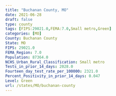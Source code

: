 ```yaml
---
title: "Buchanan County, MO"
date: 2021-06-28
draft: false
type: county
tags: [FIPS:29021.0,FEMA:7.0,Small metro,Green]
categories: [MO]
County: Buchanan County
State: MO
FIPS: 29021.0
FEMA_Region: 7.0
Population: 87364.0
NCHS_Urban_Rural_Classification: Small metro
Tests_in_prior_14_days: 2028.0
Fourteen_day_test_rate_per_100000: 2321.0
Percent_Positivity_in_prior_14_days: 0.047
Level: Green
url: /states/MO/buchanan-county
---
```



